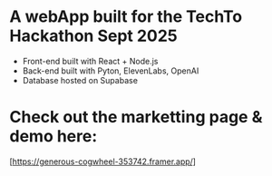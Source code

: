 # A webApp built for the TechTo Hackathon Sept 2025
- Front-end built with React + Node.js
- Back-end built with Pyton, ElevenLabs, OpenAI
- Database hosted on Supabase

# Check out the marketting page & demo here:
[https://generous-cogwheel-353742.framer.app/]
